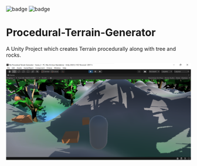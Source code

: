 ﻿![badge](https://img.shields.io/badge/Unity-2020-orange)
 ![badge](https://img.shields.io/badge/C-%23-brightgreen)
 # Procedural-Terrain-Generator
 
 A Unity Project which creates Terrain procedurally along with tree and rocks.
 
 ![Screenshot](Screenshots/generated_terrain.png)

